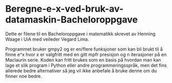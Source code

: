 # Beregne-e-x-ved-bruk-av-datamaskin-Bacheloroppgave

Dette er filene til en Bacheloroppgave i matematikk skrevet av Henning Waage i UiA med veileder Vegard Lima.

Programmet bruker gmpy2 og er en/flere funksjoner som kan bli brukt til å finne e^x hvor x er valgfritt med en gitt mpfr presisjon og n iterasjoner på en Maclaurin serie. 
Koden kan fritt brukes som en basis på hvordan man kan lage et slik program i Python eller andre programmeringsspråk, men det fins allerede bedre alternativer så jeg vil ikke anbefale å bruke denne om du finner noe bedre.
